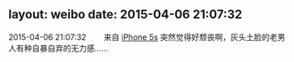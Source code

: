 layout: weibo
date: 2015-04-06 21:07:32
---
2015-04-06 21:07:32  &nbsp;&nbsp;&nbsp;&nbsp;&nbsp;&nbsp; 来自 <a href="sinaweibo://customweibosource" rel="nofollow">iPhone 5s</a>
突然觉得好颓丧啊，灰头土脸的老男人有种自暴自弃的无力感…… ​​​
